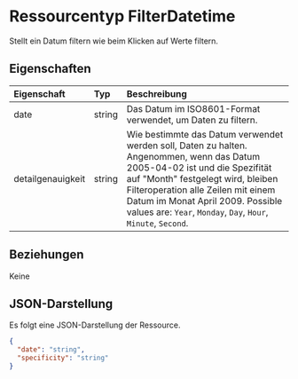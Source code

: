 # <a name="filterdatetime-resource-type"></a>Ressourcentyp FilterDatetime

Stellt ein Datum filtern wie beim Klicken auf Werte filtern.

## <a name="properties"></a>Eigenschaften
| Eigenschaft     | Typ   |Beschreibung|
|:---------------|:--------|:----------|
|date|string|Das Datum im ISO8601-Format verwendet, um Daten zu filtern.|
|detailgenauigkeit|string|Wie bestimmte das Datum verwendet werden soll, Daten zu halten. Angenommen, wenn das Datum 2005-04-02 ist und die Spezifität auf "Month" festgelegt wird, bleiben Filteroperation alle Zeilen mit einem Datum im Monat April 2009. Possible values are: `Year`, `Monday`, `Day`, `Hour`, `Minute`, `Second`.|

## <a name="relationships"></a>Beziehungen
Keine


## <a name="json-representation"></a>JSON-Darstellung

Es folgt eine JSON-Darstellung der Ressource.

<!-- {
  "blockType": "resource",
  "optionalProperties": [

  ],
  "@odata.type": "microsoft.graph.filterDateTime"
}-->

```json
{
  "date": "string",
  "specificity": "string"
}

```

<!-- uuid: 8fcb5dbc-d5aa-4681-8e31-b001d5168d79
2015-10-25 14:57:30 UTC -->
<!-- {
  "type": "#page.annotation",
  "description": "FilterDatetime resource",
  "keywords": "",
  "section": "documentation",
  "tocPath": ""
}-->